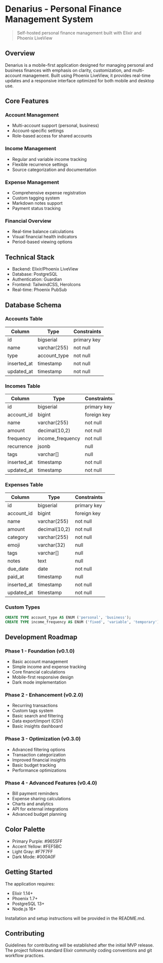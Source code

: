 # Denarius - Personal Finance Management System
> Self-hosted personal finance management built with Elixir and Phoenix LiveView

## Overview

Denarius is a mobile-first application designed for managing personal and business finances with emphasis on clarity, customization, and multi-account management. Built using Phoenix LiveView, it provides real-time updates and a responsive interface optimized for both mobile and desktop use.

## Core Features

### Account Management
- Multi-account support (personal, business)
- Account-specific settings
- Role-based access for shared accounts

### Income Management
- Regular and variable income tracking
- Flexible recurrence settings
- Source categorization and documentation

### Expense Management
- Comprehensive expense registration
- Custom tagging system
- Markdown notes support
- Payment status tracking

### Financial Overview
- Real-time balance calculations
- Visual financial health indicators
- Period-based viewing options

## Technical Stack

- Backend: Elixir/Phoenix LiveView
- Database: PostgreSQL
- Authentication: Guardian
- Frontend: TailwindCSS, HeroIcons
- Real-time: Phoenix PubSub

## Database Schema

### Accounts Table

| Column | Type | Constraints |
|--------|------|-------------|
| id | bigserial | primary key |
| name | varchar(255) | not null |
| type | account_type | not null |
| inserted_at | timestamp | not null |
| updated_at | timestamp | not null |

### Incomes Table

| Column | Type | Constraints |
|--------|------|-------------|
| id | bigserial | primary key |
| account_id | bigint | foreign key |
| name | varchar(255) | not null |
| amount | decimal(10,2) | not null |
| frequency | income_frequency | not null |
| recurrence | jsonb | null |
| tags | varchar[] | null |
| inserted_at | timestamp | not null |
| updated_at | timestamp | not null |

### Expenses Table

| Column | Type | Constraints |
|--------|------|-------------|
| id | bigserial | primary key |
| account_id | bigint | foreign key |
| name | varchar(255) | not null |
| amount | decimal(10,2) | not null |
| category | varchar(255) | not null |
| emoji | varchar(32) | null |
| tags | varchar[] | null |
| notes | text | null |
| due_date | date | not null |
| paid_at | timestamp | null |
| inserted_at | timestamp | not null |
| updated_at | timestamp | not null |

### Custom Types

```sql
CREATE TYPE account_type AS ENUM ('personal', 'business');
CREATE TYPE income_frequency AS ENUM ('fixed', 'variable', 'temporary');
```

## Development Roadmap

### Phase 1 - Foundation (v0.1.0)
- Basic account management
- Simple income and expense tracking
- Core financial calculations
- Mobile-first responsive design
- Dark mode implementation

### Phase 2 - Enhancement (v0.2.0)
- Recurring transactions
- Custom tags system
- Basic search and filtering
- Data export/import (CSV)
- Basic insights dashboard

### Phase 3 - Optimization (v0.3.0)
- Advanced filtering options
- Transaction categorization
- Improved financial insights
- Basic budget tracking
- Performance optimizations

### Phase 4 - Advanced Features (v0.4.0)
- Bill payment reminders
- Expense sharing calculations
- Charts and analytics
- API for external integrations
- Advanced budget planning

## Color Palette

- Primary Purple: #9655FF
- Accent Yellow: #FEF5BC
- Light Gray: #F7F7FF
- Dark Mode: #000A0F

## Getting Started

The application requires:
- Elixir 1.14+
- Phoenix 1.7+
- PostgreSQL 13+
- Node.js 16+

Installation and setup instructions will be provided in the README.md.

## Contributing

Guidelines for contributing will be established after the initial MVP release. The project follows standard Elixir community coding conventions and git workflow practices.
